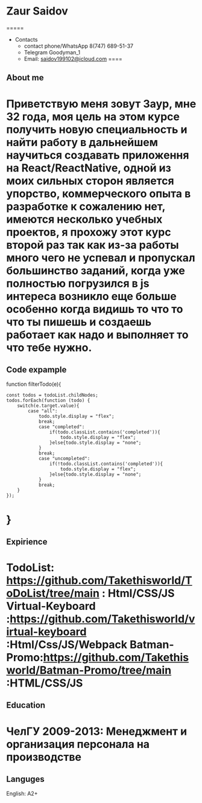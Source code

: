 # Zaur Saidov
=====
* Contacts
    + contact phone/WhatsApp 8(747) 689-51-37
    + Telegram Goodyman_1
    + Email: saidov199102@icloud.com
====
## About me
Приветствую меня зовут Заур, мне 32 года, моя цель на этом курсе получить новую специальность и найти работу в дальнейшем научиться создавать приложення на React/ReactNative, одной из моих сильных сторон является упорство, коммерческого опыта в разработке к сожалению нет, имеются несколько учебных проектов, я прохожу этот курс второй раз так как из-за работы много чего не успевал и пропускал большинство заданий, когда уже полностью погрузился в js интереса возникло еще больше особенно когда видишь то что то что ты пишешь и создаешь работает как надо и выполняет то что тебе нужно.
====
## Code expample
 function filterTodo(e){

    const todos = todoList.childNodes;
    todos.forEach(function (todo) {
        switch(e.target.value){
            case "all":
                todo.style.display = "flex";
                break;
                case "completed":
                    if(todo.classList.contains('completed')){
                        todo.style.display = "flex";
                    }else{todo.style.display = "none";
                }
                break;
                case "uncompleted":
                    if(!todo.classList.contains('completed')){
                        todo.style.display = "flex";
                    }else{todo.style.display = "none";
                }
                break;
        }
    });
}
=====
## Expirience
TodoList: https://github.com/Takethisworld/ToDoList/tree/main : Html/CSS/JS
Virtual-Keyboard :https://github.com/Takethisworld/virtual-keyboard :Html/Css/JS/Webpack
Batman-Promo:https://github.com/Takethisworld/Batman-Promo/tree/main :HTML/CSS/JS
====
## Education
ЧелГУ 2009-2013: Менеджмент и организация персонала на производстве
===
## Languges
English: A2+